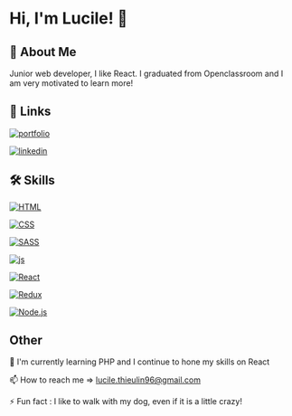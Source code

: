 # Hi, I'm Lucile! 👋

## 🚀 About Me
Junior web developer, I like React. I graduated from Openclassroom and I am very motivated to learn more!

## 🔗 Links
[![portfolio](https://img.shields.io/badge/my_portfolio-000?style=for-the-badge&logo=ko-fi&logoColor=white)](https://portfolio-lucile-thieulin.vercel.app/fr)

[![linkedin](https://img.shields.io/badge/linkedin-0A66C2?style=for-the-badge&logo=linkedin&logoColor=white)](in/lucile-thieulin-46a445222)

## 🛠 Skills

[![HTML](https://img.shields.io/badge/HTML-red)](https://choosealicense.com/licenses/mit/)      

 [![CSS](https://img.shields.io/badge/CSS-blue)](https://opensource.org/licenses/) 

[![SASS](https://img.shields.io/badge/SASS-pink)](http://www.gnu.org/licenses/agpl-3.0)

[![js](https://img.shields.io/badge/javascript-yellow)](http://www.gnu.org/licenses/agpl-3.0)

[![React](https://img.shields.io/badge/REACT-red)](http://www.gnu.org/licenses/agpl-3.0)

[![Redux](https://img.shields.io/badge/Redux-purple)](http://www.gnu.org/licenses/agpl-3.0)

[![Node.js](https://img.shields.io/badge/Node.js-green)](http://www.gnu.org/licenses/agpl-3.0)

## Other

🧠 I'm currently learning PHP and I continue to hone my skills on React

📫 How to reach me => lucile.thieulin96@gmail.com


⚡️ Fun fact : I like to walk with my dog, even if it is a little crazy!

